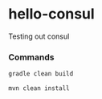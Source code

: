 # hello-consul

Testing out consul


### Commands 
```bash
gradle clean build

mvn clean install
```